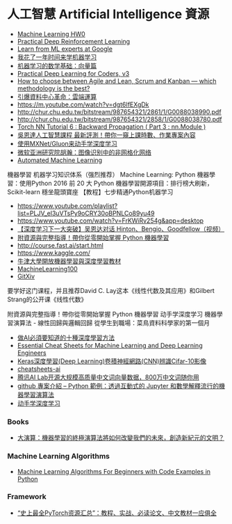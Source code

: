 # 人工智慧 Artificial Intelligence 資源

- [Machine Learning HW0](http://speech.ee.ntu.edu.tw/~tlkagk/courses_ML17_2.html)
- [Practical Deep Reinforcement Learning
](https://github.com/PacktPublishing/Practical-Deep-Reinforcement-Learning)
- [Learn from ML experts at Google](https://ai.google/education#%3Fmodal_active=none)
- [我花了一年时间来学机器学习](http://mp.weixin.qq.com/s/akbCpy-6B7aszZsVwCCnLg)
- [机器学习的数学基础：向量篇](http://hahack.com/math/math-vector/?hmsr=toutiao.io&utm_medium=toutiao.io&utm_source=toutiao.io)
- [Practical Deep Learning for Coders, v3](http://course.fast.ai)
- [How to choose between Agile and Lean, Scrum and Kanban — which methodology is the best?
](https://realtimeboard.com/blog/choose-between-agile-lean-scrum-kanban/#.WK1Vrxhh2V4)
- [引爆資料中心革命：雲端運算](https://www.stockfeel.com.tw/%E5%BC%95%E7%88%86%E8%B3%87%E6%96%99%E4%B8%AD%E5%BF%83%E9%9D%A9%E5%91%BD%EF%BC%9A%E9%9B%B2%E7%AB%AF%E9%81%8B%E7%AE%97/)
- https://m.youtube.com/watch?v=dgt6IfEXgDk
- http://chur.chu.edu.tw/bitstream/987654321/2861/1/G0088038990.pdf
- http://chur.chu.edu.tw/bitstream/987654321/2858/1/G0088038780.pdf
- [Torch NN Tutorial 6 : Backward Propagation ( Part 3 : nn.Module )](https://ckmarkoh.github.io/)
- [吳恩達人工智慧課程 最新評測！帶你一窺上課時數、作業專案內容](https://buzzorange.com/techorange/2017/08/10/try-out-deeplearning-ai/)
- [使用MXNet/Gluon来动手学深度学习](https://zhuanlan.zhihu.com/gluon)
- [微软亚洲研究院胡瀚：图像识别中的非网格化网络](https://v.douyu.com/author/QR7Wlz2XmwyK)
- [Automated Machine Learning](https://www.automl.org/wp-content/uploads/2019/05/AutoML_Book.pdf)

機器學習
机器学习知识体系（强烈推荐）
Machine Learning: Python 機器學習：使­用Pytho­n
2016 前 20 大 Python 機器學習開源項目：排行榜大刷新，Scikit-learn 穩坐龍頭寶座
【教程】七步精通Python机器学习
- https://www.youtube.com/playlist?list=PLJV_el3uVTsPy9oCRY30oBPNLCo89yu49
- https://www.youtube.com/watch?v=FrKWiRv254g&app=desktop
- [【深度学习下一大突破】吴恩达对话 Hinton、Bengio、Goodfellow（视频）](http://www.sohu.com/a/163579537_473283?fref=gc&dti=1695086797480421)
- [附資源與完整指導！帶你從零開始掌握 Python 機器學習](https://buzzorange.com/techorange/2017/08/18/learn-machine-learning-and-python-in-14-steps/)
- http://course.fast.ai/start.html
- https://www.kaggle.com/
- [牛津大學開放機器學習與深度學習教材](https://www.cs.ox.ac.uk/people/nando.defreitas/machinelearning/)
- [MachineLearning100](https://github.com/MachineLearning100)
- [GitXiv](http://www.gitxiv.com)

要学好这门课程，并且推荐David C. Lay这本《线性代数及其应用》和Gilbert Strang的公开课《线性代数》


附資源與完整指導！帶你從零開始掌握 Python 機器學習
动手学深度学习
機器學習演算法 - 線性回歸與邏輯回歸
從學生到職場：菜鳥資料科學家的第一個月

- [做AI必須要知道的十種深度學習方法](http://bangqu.com/6hGad4.html)
- [Essential Cheat Sheets for Machine Learning and Deep Learning Engineers](https://startupsventurecapital.com/essential-cheat-sheets-for-machine-learning-and-deep-learning-researchers-efb6a8ebd2e5)
- [Keras深度學習(Deep Learning)卷積神經網路(CNN)辨識Cifar-10影像](http://tensorflowkeras.blogspot.tw/2017/10/kerasdeep-learningcnncifar-10.html)
- [cheatsheets-ai](https://github.com/kailashahirwar/cheatsheets-ai)
- [腾讯AI Lab开源大规模高质量中文词向量数据，800万中文词随你用](https://ai.tencent.com/ailab/zh/news/detial/?id=22)
- [github 專案介紹 – Python 範例：透過互動式的 Jupyter 和數學解釋流行的機器學習演算法](https://softnshare.com/github-machine-learning-octave/?fbclid=IwAR1ZZ9W9C0HhGS3-QDccFoBBQcUiw1qjYVK_Jbwupu_eGtiXsSO3P0t0wpU)
- [动手学深度学习](https://github.com/d2l-ai/d2l-zh?fbclid=IwAR0DmrRo4Kgp_-JwvDWCvKWt3moKd2V2QHjPqJ9NC9VprmT01SrvEN_kw58)


### Books
- [大演算：機器學習的終極演算法將如何改變我們的未來，創造新紀元的文明？](http://www.books.com.tw/products/0010722761)


### Machine Learning Algorithms
- [Machine Learning Algorithms For Beginners with Code Examples in Python](https://pub.towardsai.net/machine-learning-algorithms-for-beginners-with-python-code-examples-ml-19c6afd60daa)


### Framework
- [“史上最全PyTorch资源汇总”：教程、实战、必读论文、中文教材一应俱全](https://github.com/INTERMT/Awesome-PyTorch-Chinese)
